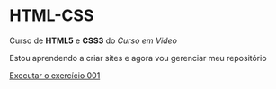 # HTML-CSS
 Curso de **HTML5** e **CSS3** do *Curso em Video*


 Estou aprendendo a criar sites e agora vou gerenciar meu repositório

<a href="https://j0a0pedro.github.io/HTML-CSS/EXERCÍCIOS/ex001/index.html">Executar o exercício 001</a>